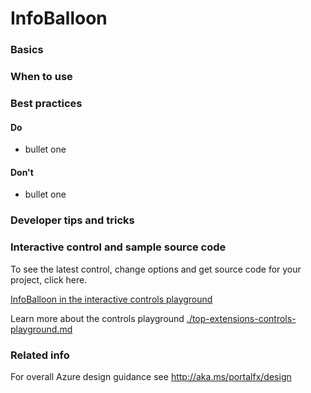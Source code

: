 ﻿# InfoBalloon

 
<a name="basics"></a>
### Basics


<!-- TODO get an IMAGE to embed here -->

<!-- TODO get an SAMPLE CODE to embed here -->

 
<a name="when-to-use"></a>
### When to use


 
<a name="best-practices"></a>
### Best practices


<a name="best-practices-do"></a>
#### Do

* bullet one


<a name="best-practices-don-t"></a>
#### Don&#39;t

* bullet one



 
<a name="developer-tips-and-tricks"></a>
### Developer tips and tricks



<a name="interactive-control-and-sample-source-code"></a>
### Interactive control and sample source code
To see the latest control, change options and get source code for your project, click here.

<a href="https://ms.portal.azure.com/?Microsoft_Azure_Playground=true#blade/Microsoft_Azure_Playground/ControlsIndexBlade/InfoBalloon_create_Playground" target="_blank">InfoBalloon in the interactive controls playground</a>

Learn more about the controls playground [./top-extensions-controls-playground.md](./top-extensions-controls-playground.md)

 
<a name="related-info"></a>
### Related info

For overall Azure design guidance see http://aka.ms/portalfx/design


